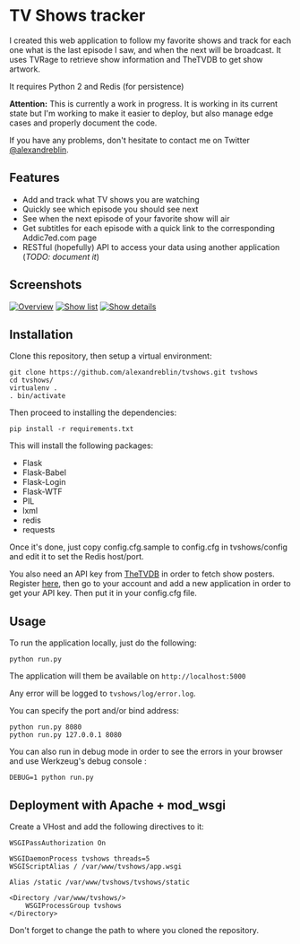 # TV Shows tracker

I created this web application to follow my favorite shows and track for each one what is the last episode I saw, and when the next will be broadcast. It uses TVRage to retrieve show information and TheTVDB to get show artwork.

It requires Python 2 and Redis (for persistence)

**Attention:** This is currently a work in progress. It is working in its current state but I'm working to make it easier to deploy, but also manage edge cases and properly document the code.

If you have any problems, don't hesitate to contact me on Twitter [@alexandreblin](http://twitter.com/alexandreblin).

## Features

 * Add and track what TV shows you are watching
 * Quickly see which episode you should see next
 * See when the next episode of your favorite show will air
 * Get subtitles for each episode with a quick link to the corresponding Addic7ed.com page
 * RESTful (hopefully) API to access your data using another application (*TODO: document it*)

## Screenshots

[![Overview](http://i.imgur.com/1DcVqYs.png)](http://i.imgur.com/L5lpivO.png) [![Show list](http://i.imgur.com/x9CKojv.png)](http://i.imgur.com/aiwJpql.jpg) [![Show details](http://i.imgur.com/ima1bSb.png)](http://i.imgur.com/4QAClim.png)

## Installation

Clone this repository, then setup a virtual environment:

    git clone https://github.com/alexandreblin/tvshows.git tvshows
    cd tvshows/
    virtualenv .
    . bin/activate

Then proceed to installing the dependencies:

	pip install -r requirements.txt

This will install the following packages:

* Flask
* Flask-Babel
* Flask-Login
* Flask-WTF
* PIL
* lxml
* redis
* requests

Once it's done, just copy config.cfg.sample to config.cfg in tvshows/config and edit it to set the Redis host/port.

You also need an API key from [TheTVDB](http://thetvdb.com/) in order to fetch show posters. Register [here](http://thetvdb.com/?tab=register), then go to your account and add a new application in order to get your API key. Then put it in your config.cfg file.

## Usage

To run the application locally, just do the following:

	python run.py

The application will them be available on `http://localhost:5000`

Any error will be logged to `tvshows/log/error.log`.

You can specify the port and/or bind address:

    python run.py 8080
    python run.py 127.0.0.1 8080

You can also run in debug mode in order to see the errors in your browser and use Werkzeug's debug console :

	DEBUG=1 python run.py

## Deployment with Apache + mod_wsgi

Create a VHost and add the following directives to it:

    WSGIPassAuthorization On

    WSGIDaemonProcess tvshows threads=5
    WSGIScriptAlias / /var/www/tvshows/app.wsgi
    
    Alias /static /var/www/tvshows/tvshows/static
    
    <Directory /var/www/tvshows/>
        WSGIProcessGroup tvshows
    </Directory>

Don't forget to change the path to where you cloned the repository.
